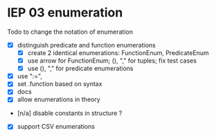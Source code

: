 # IEP 03 enumeration
Todo to change the notation of enumeration
- [x] distinguish predicate and function enumerations
    - [x] create 2 identical enumerations: FunctionEnum, PredicateEnum
    - [x] use arrow for FunctionEnum; (), "," for tuples; fix test cases
    - [x] use (), "," for predicate enumerations
- [x] use ":=", 
- [x] set .function based on syntax
- [x] docs
- [x] allow enumerations in theory
- [n/a] disable constants in structure ?
- [x] support CSV enumerations